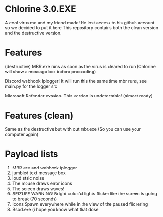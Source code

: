 # Chlorine 3.0.EXE

A cool virus me and my friend made!
He lost access to his github account so we decided to put it here
This repository contains both the clean version and the destructive version. 

# Features
(destructive)
MBR.exe runs as soon as the virus is cleared to run (Chlorine will show a message box before preceeding)

Discord webhook Iplogger! It will run this the same time mbr runs, see main.py for the logger src

Microsoft Defender evasion. This version is undetectable! (almost ready)

# Features (clean)
Same as the destructive but with out mbr.exe (So you can use your computer again)

# Payload lists
1. MBR.exe and webhook iplogger
2. jumbled text message box
3. loud staic noise
4. The mouse draws error icons
5. The screen draws waves!
6. SEIZURE WARNING! Bright colorful lights flicker like the screen is going to break (70 seconds)
7. Icons Spawn everywhere while in the view of the paused flickering
8. Bsod.exe (i hope you know what that dose
